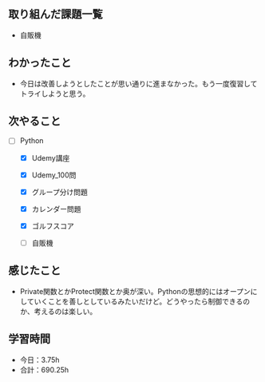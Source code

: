 ## 取り組んだ課題一覧

- 自販機

## わかったこと
- 今日は改善しようとしたことが思い通りに進まなかった。もう一度復習してトライしようと思う。


## 次やること

- [ ] Python
    - [x] Udemy講座
    - [x] Udemy_100問
    - [x] グループ分け問題
    - [x] カレンダー問題
    - [x] ゴルフスコア
    - [ ] 自販機


## 感じたこと
- Private関数とかProtect関数とか奥が深い。Pythonの思想的にはオープンにしていくことを善しとしているみたいだけど。どうやったら制御できるのか、考えるのは楽しい。

## 学習時間

- 今日：3.75h
- 合計：690.25h